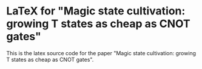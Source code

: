 # LaTeX for "Magic state cultivation: growing T states as cheap as CNOT gates"

This is the latex source code for the paper "Magic state cultivation: growing T
states as cheap as CNOT gates".
